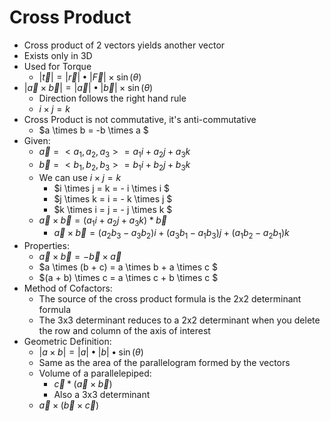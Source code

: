 # Cross Product
* Cross product of 2 vectors yields another vector
* Exists only in 3D
* Used for Torque
  * $|\vec{t}| = |\vec{r}| \bullet |\vec{F}| \times\sin(\theta)$
* $|\vec{a} \times \vec{b}| = |\vec{a}| \bullet |\vec{b}| \times \sin(\theta)$
  * Direction follows the right hand rule
  * $i \times j = k$
* Cross Product is not commutative, it's anti-commutative
  * $a \times b = -b \times a $
* Given:
  * $\vec{a} = <a_1, a_2, a_3> = a_1i + a_2j + a_3k$
  * $\vec{b} = <b_1, b_2, b_3> = b_1i + b_2j + b_3k$
  * We can use $i \times j = k$
    * $i \times j = k = - i \times i $
    * $j \times k = i = - k \times j $
    * $k \times i = j = - j \times k $
  * $\vec{a} \times \vec{b} = (a_1i + a_2j + a_3k) * \vec{b}$
    * $\vec{a} \times \vec{b} = (a_2b_3 - a_3b_2)i + (a_3b_1 - a_1b_3)j + (a_1b_2 - a_2b_1)k$
* Properties:
  * $\vec{a} \times \vec{b} = -\vec{b} \times \vec{a}$
  * $a \times (b + c) = a \times b + a \times c $
  * $(a + b) \times c = a \times c + b \times c $
* Method of Cofactors:
  * The source of the cross product formula is the 2x2 determinant formula
  * The 3x3 determinant reduces to a 2x2 determinant when you delete the row and column of the axis of interest
* Geometric Definition:
  * $|a \times b| = |a| \bullet |b| \bullet \sin(\theta)$
  * Same as the area of the parallelogram formed by the vectors
  * Volume of a parallelepiped:
    * $\vec{c} * (\vec{a} \times \vec{b})$
    * Also a 3x3 determinant
  * $\vec{a} \times (\vec{b} \times \vec{c})$
